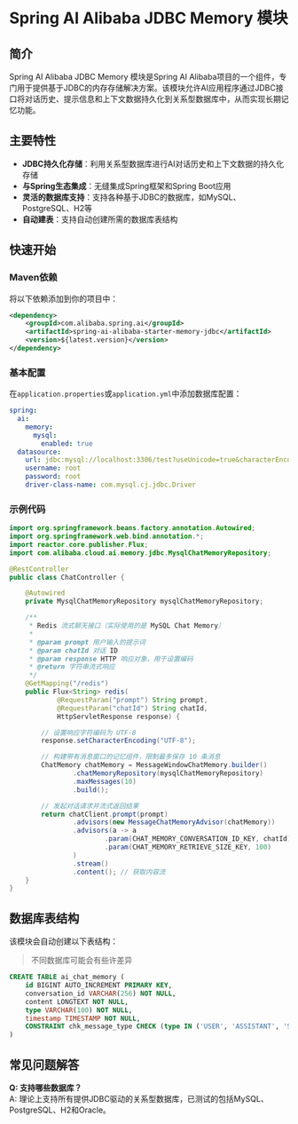 # Spring AI Alibaba JDBC Memory 模块

## 简介

Spring AI Alibaba JDBC Memory 模块是Spring AI Alibaba项目的一个组件，专门用于提供基于JDBC的内存存储解决方案。该模块允许AI应用程序通过JDBC接口将对话历史、提示信息和上下文数据持久化到关系型数据库中，从而实现长期记忆功能。

## 主要特性

- **JDBC持久化存储**：利用关系型数据库进行AI对话历史和上下文数据的持久化存储
- **与Spring生态集成**：无缝集成Spring框架和Spring Boot应用
- **灵活的数据库支持**：支持各种基于JDBC的数据库，如MySQL、PostgreSQL、H2等
- **自动建表**：支持自动创建所需的数据库表结构

## 快速开始

### Maven依赖

将以下依赖添加到你的项目中：

```xml
<dependency>
    <groupId>com.alibaba.spring.ai</groupId>
    <artifactId>spring-ai-alibaba-starter-memory-jdbc</artifactId>
    <version>${latest.version}</version>
</dependency>
```

### 基本配置

在`application.properties`或`application.yml`中添加数据库配置：

```yml
spring:
  ai:
    memory:
      mysql:
        enabled: true
  datasource:
    url: jdbc:mysql://localhost:3306/test?useUnicode=true&characterEncoding=utf-8&useSSL=false&allowPublicKeyRetrieval=true&zeroDateTimeBehavior=convertToNull&transformedBitIsBoolean=true&allowMultiQueries=true&tinyInt1isBit=false&allowLoadLocalInfile=true&allowLocalInfile=true&allowUrl
    username: root
    password: root
    driver-class-name: com.mysql.cj.jdbc.Driver
```

### 示例代码

```java
import org.springframework.beans.factory.annotation.Autowired;
import org.springframework.web.bind.annotation.*;
import reactor.core.publisher.Flux;
import com.alibaba.cloud.ai.memory.jdbc.MysqlChatMemoryRepository;

@RestController
public class ChatController {

    @Autowired
    private MysqlChatMemoryRepository mysqlChatMemoryRepository;

    /**
     * Redis 流式聊天接口（实际使用的是 MySQL Chat Memory）
     *
     * @param prompt 用户输入的提示词
     * @param chatId 对话 ID
     * @param response HTTP 响应对象，用于设置编码
     * @return 字符串流式响应
     */
    @GetMapping("/redis")
    public Flux<String> redis(
            @RequestParam("prompt") String prompt,
            @RequestParam("chatId") String chatId,
            HttpServletResponse response) {

        // 设置响应字符编码为 UTF-8
        response.setCharacterEncoding("UTF-8");

        // 构建带有消息窗口的记忆组件，限制最多保存 10 条消息
        ChatMemory chatMemory = MessageWindowChatMemory.builder()
                .chatMemoryRepository(mysqlChatMemoryRepository)
                .maxMessages(10)
                .build();

        // 发起对话请求并流式返回结果
        return chatClient.prompt(prompt)
                .advisors(new MessageChatMemoryAdvisor(chatMemory)) 
                .advisors(a -> a
                        .param(CHAT_MEMORY_CONVERSATION_ID_KEY, chatId) 
                        .param(CHAT_MEMORY_RETRIEVE_SIZE_KEY, 100)  
                )
                .stream()
                .content(); // 获取内容流
    }
}
```


## 数据库表结构

该模块会自动创建以下表结构：

> 不同数据库可能会有些许差异

```sql
CREATE TABLE ai_chat_memory (
    id BIGINT AUTO_INCREMENT PRIMARY KEY,
    conversation_id VARCHAR(256) NOT NULL,
    content LONGTEXT NOT NULL,
    type VARCHAR(100) NOT NULL,
    timestamp TIMESTAMP NOT NULL,
    CONSTRAINT chk_message_type CHECK (type IN ('USER', 'ASSISTANT', 'SYSTEM', 'TOOL'))
)
```

## 常见问题解答

**Q: 支持哪些数据库？**  
A: 理论上支持所有提供JDBC驱动的关系型数据库，已测试的包括MySQL、PostgreSQL、H2和Oracle。
